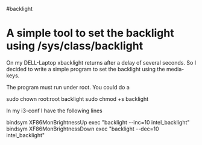 #backlight

A simple tool to set the backlight using /sys/class/backlight
=============================================================

On my DELL-Laptop xbacklight returns after a delay of several seconds. So I 
decided to write a simple program to set the backlight using the media-keys.

The program must run under root. You could do a

sudo chown root:root backlight
sudo chmod +s backlight

In my i3-conf I have the following lines

bindsym XF86MonBrightnessUp exec "backlight --inc=10 intel_backlight"
bindsym XF86MonBrightnessDown exec "backlight --dec=10 intel_backlight"



